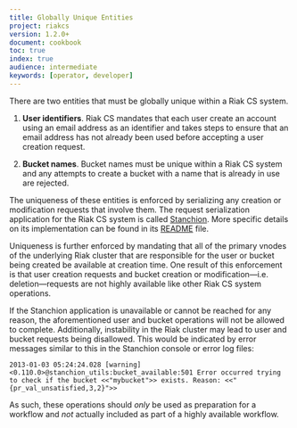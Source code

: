 ```yaml
---
title: Globally Unique Entities
project: riakcs
version: 1.2.0+
document: cookbook
toc: true
index: true
audience: intermediate
keywords: [operator, developer]
---
```


There are two entities that must be globally unique within a Riak CS system.

1. **User identifiers**. Riak CS mandates that each user create an account using an email address as an identifier and takes steps to ensure that an email address has not already been used before accepting a user creation request.

2. **Bucket names**. Bucket names must be unique within
a Riak CS system and any attempts to create a bucket with a name that is already in use are rejected.

The uniqueness of these entities is enforced by serializing any creation or modification requests that involve them. The request serialization application for the Riak CS system is called [Stanchion](https://github.com/basho/stanchion). More specific details on its implementation can be found in its [README](https://github.com/basho/stanchion/blob/master/README.org) file.

Uniqueness is further enforced by mandating that all of the primary vnodes of the underlying Riak cluster that are responsible for the user or bucket being created be available at creation time. One result of this enforcement is that user creation requests and bucket creation or modification&mdash;i.e. deletion&mdash;requests are not highly available like other Riak CS system operations. 

If the Stanchion application is unavailable or cannot be reached for any reason, the aforementioned user and bucket operations will not be allowed to complete. Additionally, instability in the Riak cluster may lead to user and bucket requests being disallowed. This would be indicated by error messages similar to this in the Stanchion console or error log files:

```log
2013-01-03 05:24:24.028 [warning] <0.110.0>@stanchion_utils:bucket_available:501 Error occurred trying to check if the bucket <<"mybucket">> exists. Reason: <<"{pr_val_unsatisfied,3,2}">>
```

As such, these operations should *only* be used as preparation for
a workflow and *not* actually included as part of a highly available
workflow.

